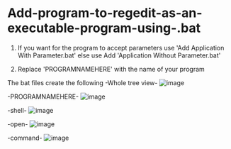 # Add-program-to-regedit-as-an-executable-program-using-.bat

1) If you want for the program to accept parameters use 'Add Application With Parameter.bat' else use Add 'Application Without Parameter.bat'

2) Replace 'PROGRAMNAMEHERE' with the name of your program

The bat files create the following
-Whole tree view-
![image](https://user-images.githubusercontent.com/59570853/190258469-1e81e331-ce23-4267-9234-6a348e1692c6.png)

-PROGRAMNAMEHERE-
![image](https://user-images.githubusercontent.com/59570853/190258549-edb4f7d7-9404-4e69-a877-27b3893f4f86.png)

-shell-
![image](https://user-images.githubusercontent.com/59570853/190258643-ac1bd175-e646-4a4e-a1ce-c7448d7ec470.png)

-open-
![image](https://user-images.githubusercontent.com/59570853/190258686-e8c9f2de-b690-4f9f-9282-3bbda1dc6979.png)

-command-
![image](https://user-images.githubusercontent.com/59570853/190258722-14427f86-6f11-4109-a4f6-f4456f7afe9c.png)
